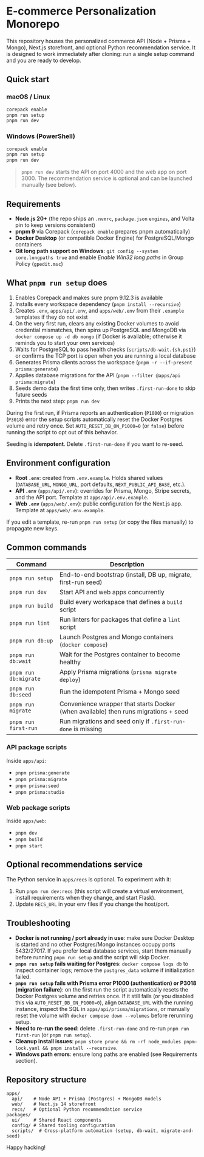 # E-commerce Personalization Monorepo

This repository houses the personalized commerce API (Node + Prisma + Mongo), Next.js storefront, and optional Python recommendation service. It is designed to work immediately after cloning: run a single setup command and you are ready to develop.

## Quick start

### macOS / Linux
```bash
corepack enable
pnpm run setup
pnpm run dev
```

### Windows (PowerShell)
```powershell
corepack enable
pnpm run setup
pnpm run dev
```

> `pnpm run dev` starts the API on port 4000 and the web app on port 3000. The recommendation service is optional and can be launched manually (see below).

## Requirements

- **Node.js 20+** (the repo ships an `.nvmrc`, `package.json` `engines`, and Volta pin to keep versions consistent)
- **pnpm 9** via Corepack (`corepack enable` prepares pnpm automatically)
- **Docker Desktop** (or compatible Docker Engine) for PostgreSQL/Mongo containers
- **Git long path support on Windows**: `git config --system core.longpaths true` and enable *Enable Win32 long paths* in Group Policy (`gpedit.msc`)

## What `pnpm run setup` does

1. Enables Corepack and makes sure pnpm 9.12.3 is available
2. Installs every workspace dependency (`pnpm install --recursive`)
3. Creates `.env`, `apps/api/.env`, and `apps/web/.env` from their `.example` templates if they do not exist
4. On the very first run, clears any existing Docker volumes to avoid credential mismatches, then spins up PostgreSQL and MongoDB via `docker compose up -d db mongo` (if Docker is available; otherwise it reminds you to start your own services)
5. Waits for PostgreSQL to pass health checks (`scripts/db-wait.{sh,ps1}`) or confirms the TCP port is open when you are running a local database
6. Generates Prisma clients across the workspace (`pnpm -r --if-present prisma:generate`)
7. Applies database migrations for the API (`pnpm --filter @apps/api prisma:migrate`)
8. Seeds demo data the first time only, then writes `.first-run-done` to skip future seeds
9. Prints the next step: `pnpm run dev`

During the first run, if Prisma reports an authentication (`P1000`) or migration (`P3018`) error the setup scripts automatically reset the Docker Postgres volume and retry once. Set `AUTO_RESET_DB_ON_P1000=0` (or `false`) before running the script to opt out of this behavior.

Seeding is **idempotent**. Delete `.first-run-done` if you want to re-seed.

## Environment configuration

- **Root `.env`**: created from `.env.example`. Holds shared values (`DATABASE_URL`, `MONGO_URL`, port defaults, `NEXT_PUBLIC_API_BASE`, etc.).
- **API `.env`** (`apps/api/.env`): overrides for Prisma, Mongo, Stripe secrets, and the API port. Template at `apps/api/.env.example`.
- **Web `.env`** (`apps/web/.env`): public configuration for the Next.js app. Template at `apps/web/.env.example`.

If you edit a template, re-run `pnpm run setup` (or copy the files manually) to propagate new keys.

## Common commands

| Command | Description |
| --- | --- |
| `pnpm run setup` | End-to-end bootstrap (install, DB up, migrate, first-run seed) |
| `pnpm run dev` | Start API and web apps concurrently |
| `pnpm run build` | Build every workspace that defines a `build` script |
| `pnpm run lint` | Run linters for packages that define a `lint` script |
| `pnpm run db:up` | Launch Postgres and Mongo containers (`docker compose`) |
| `pnpm run db:wait` | Wait for the Postgres container to become healthy |
| `pnpm run db:migrate` | Apply Prisma migrations (`prisma migrate deploy`) |
| `pnpm run db:seed` | Run the idempotent Prisma + Mongo seed |
| `pnpm run migrate` | Convenience wrapper that starts Docker (when available) then runs migrations + seed |
| `pnpm run first-run` | Run migrations and seed only if `.first-run-done` is missing |

### API package scripts

Inside `apps/api`:

- `pnpm prisma:generate`
- `pnpm prisma:migrate`
- `pnpm prisma:seed`
- `pnpm prisma:studio`

### Web package scripts

Inside `apps/web`:

- `pnpm dev`
- `pnpm build`
- `pnpm start`

## Optional recommendations service

The Python service in `apps/recs` is optional. To experiment with it:

1. Run `pnpm run dev:recs` (this script will create a virtual environment, install requirements when they change, and start Flask).
2. Update `RECS_URL` in your env files if you change the host/port.

## Troubleshooting

- **Docker is not running / port already in use**: make sure Docker Desktop is started and no other Postgres/Mongo instances occupy ports 5432/27017. If you prefer local database services, start them manually before running `pnpm run setup` and the script will skip Docker.
- **`pnpm run setup` fails waiting for Postgres**: `docker compose logs db` to inspect container logs; remove the `postgres_data` volume if initialization failed.
- **`pnpm run setup` fails with Prisma error P1000 (authentication) or P3018 (migration failure)**: on the first run the script automatically resets the Docker Postgres volume and retries once. If it still fails (or you disabled this via `AUTO_RESET_DB_ON_P1000=0`), align `DATABASE_URL` with the running instance, inspect the SQL in `apps/api/prisma/migrations`, or manually reset the volume with `docker compose down --volumes` before rerunning setup.
- **Need to re-run the seed**: delete `.first-run-done` and re-run `pnpm run first-run` (or `pnpm run setup`).
- **Cleanup install issues**: `pnpm store prune && rm -rf node_modules pnpm-lock.yaml && pnpm install --recursive`.
- **Windows path errors**: ensure long paths are enabled (see Requirements section).

## Repository structure

```
apps/
  api/    # Node API + Prisma (Postgres) + MongoDB models
  web/    # Next.js 14 storefront
  recs/   # Optional Python recommendation service
packages/
  ui/     # Shared React components
  config/ # Shared tooling configuration
  scripts/  # Cross-platform automation (setup, db-wait, migrate-and-seed)
```

Happy hacking!
